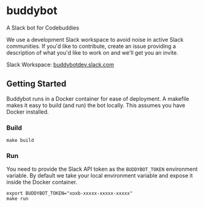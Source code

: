 # buddybot

A Slack bot for Codebuddies

We use a development Slack workspace to avoid noise in active Slack communities. If you'd like to contribute, create an issue providing a description of what you'd like to work on and we'll get you an invite.

Slack Workspace: [buddybotdev.slack.com](https://buddybotdev.slack.com/)

## Getting Started

Buddybot runs in a Docker container for ease of deployment. A makefile makes it easy to build (and run) the bot locally. This assumes you have Docker installed.

### Build

```plain
make build
```

### Run

You need to provide the Slack API token as the `BUDDYBOT_TOKEN` environment variable. By default we take your local environment variable and expose it inside the Docker container.

```plain
export BUDDYBOT_TOKEN="xoxb-xxxxx-xxxxx-xxxxx"
make run
```
